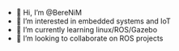 - 👋 Hi, I’m @BereNiM
- 👀 I’m interested in embedded systems and IoT
- 🌱 I’m currently learning linux/ROS/Gazebo
- 💞️ I’m looking to collaborate on ROS projects
